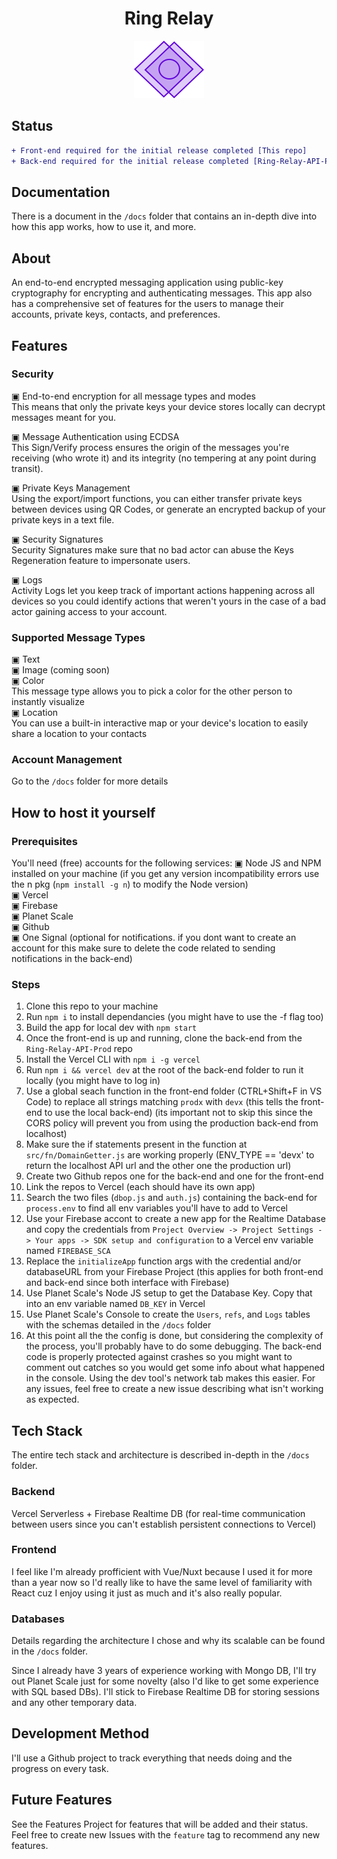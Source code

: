 <h1 align="center">Ring Relay</h1>

<p align="center">
  <img src="src/visual_assets/logoMin.svg"></img>
</p>

## Status
```diff
+ Front-end required for the initial release completed [This repo]
+ Back-end required for the initial release completed [Ring-Relay-API-Prod] +
```

## Documentation
There is a document in the ``/docs`` folder that contains an in-depth dive into how this app works, how to use it, and more.

## About

An end-to-end encrypted messaging application using public-key cryptography for encrypting and authenticating messages. This app also has a comprehensive set of features for the users to manage their accounts, private keys, contacts, and preferences.

## Features

### Security
▣ End-to-end encryption for all message types and modes <br>
This means that only the private keys your device stores locally can decrypt messages meant for you.

▣ Message Authentication using ECDSA <br>
This Sign/Verify process ensures the origin of the messages you're receiving (who wrote it) and its integrity (no tempering at any point during transit).

▣ Private Keys Management <br>
Using the export/import functions, you can either transfer private keys between devices using QR Codes, or generate an encrypted backup of your private keys in a text file.

▣ Security Signatures <br>
Security Signatures make sure that no bad actor can abuse the Keys Regeneration feature to impersonate users.
 
▣ Logs <br>
Activity Logs let you keep track of important actions happening across all devices so you could identify actions that weren't yours in the case of a bad actor gaining access to your account.

### Supported Message Types 
▣ Text <br>
▣ Image (coming soon) <br>
▣ Color <br>
This message type allows you to pick a color for the other person to instantly visualize <br>
▣ Location <br>
You can use a built-in interactive map or your device's location to easily share a location to your contacts

### Account Management
Go to the ``/docs`` folder for more details


## How to host it yourself

### Prerequisites
You'll need (free) accounts for the following services: 
▣ Node JS and NPM installed on your machine (if you get any version incompatibility errors use the n pkg (``npm install -g n``) to modify the Node version) <br>
▣ Vercel <br>
▣ Firebase <br>
▣ Planet Scale <br>
▣ Github <br>
▣ One Signal (optional for notifications. if you dont want to create an account for this make sure to delete the code related to sending notifications in the back-end) <br>

### Steps 
1. Clone this repo to your machine <br>
2. Run ``npm i`` to install dependancies (you might have to use the -f flag too) <br>
3. Build the app for local dev with ``npm start`` <br>
4. Once the front-end is up and running, clone the back-end from the ``Ring-Relay-API-Prod`` repo <br>
5. Install the Vercel CLI with ``npm i -g vercel`` <br>
6. Run ``npm i && vercel dev`` at the root of the back-end folder to run it locally (you might have to log in) <br>
7. Use a global seach function in the front-end folder (CTRL+Shift+F in VS Code) to replace all strings matching ``prodx`` with ``devx`` (this tells the front-end to use the local back-end) (its important not to skip this since the CORS policy will prevent you from using the production back-end from localhost) <br>
8. Make sure the if statements present in the function at ``src/fn/DomainGetter.js`` are working properly (ENV_TYPE == 'devx' to return the localhost API url and the other one the production url) <br>
9. Create two Github repos one for the back-end and one for the front-end <br>
10. Link the repos to Vercel (each should have its own app) <br>
11. Search the two files (``dbop.js`` and ``auth.js``) containing the back-end for ``process.env`` to find all env variables you'll have to add to Vercel <br>
12. Use your Firebase accont to create a new app for the Realtime Database and copy the credentials from ``Project Overview -> Project Settings -> Your apps -> SDK setup and configuration`` to a Vercel env variable named ``FIREBASE_SCA`` <br>
13. Replace the ``initializeApp`` function args with the credential and/or databaseURL from your Firebase Project (this applies for both front-end and back-end since both interface with Firebase) <br>
14. Use Planet Scale's Node JS setup to get the Database Key. Copy that into an env variable named ``DB_KEY`` in Vercel <br>
15. Use Planet Scale's Console to create the ``Users``, ``refs``, and ``Logs`` tables with the schemas detailed in the ``/docs`` folder <br>
16. At this point all the the config is done, but considering the complexity of the process, you'll probably have to do some debugging. The back-end code is properly protected against crashes so you might want to comment out catches so you would get some info about what happened in the console. Using the dev tool's network tab makes this easier. For any issues, feel free to create a new issue describing what isn't working as expected. 

## Tech Stack

The entire tech stack and architecture is described in-depth in the ``/docs`` folder.

### Backend

Vercel Serverless + Firebase Realtime DB (for real-time communication between users since you can't establish persistent connections to Vercel)

### Frontend

I feel like I'm already profficient with Vue/Nuxt because I used it for more than a year now so I'd really like to have the same level of familiarity with React cuz I enjoy using it just as much and it's also really popular.

### Databases

Details regarding the architecture I chose and why its scalable can be found in the ``/docs`` folder.

Since I already have 3 years of experience working with Mongo DB, I'll try out Planet Scale just for some novelty (also I'd like to get some experience with SQL based DBs). I'll stick to Firebase Realtime DB for storing sessions and any other temporary data.

## Development Method

I'll use a Github project to track everything that needs doing and the progress on every task.

## Future Features
See the Features Project for features that will be added and their status. Feel free to create new Issues with the ``feature`` tag to recommend any new features. 

